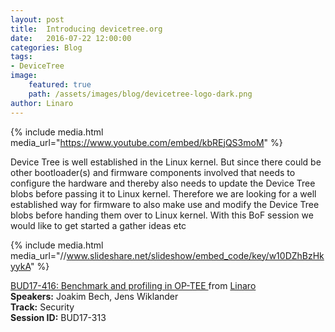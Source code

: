 ```yaml
---
layout: post
title:  Introducing devicetree.org
date:   2016-07-22 12:00:00
categories: Blog
tags: 
- DeviceTree
image:
    featured: true
    path: /assets/images/blog/devicetree-logo-dark.png
author: Linaro
---
```

{% include media.html media_url="https://www.youtube.com/embed/kbREjQS3moM" %}

Device Tree is well established in the Linux kernel. But since there could be other bootloader(s) and firmware components involved that needs to configure the hardware and thereby also needs to update the Device Tree blobs before passing it to Linux kernel. Therefore we are looking for a well established way for firmware to also make use and modify the Device Tree blobs before handing them over to Linux kernel. With this BoF session we would like to get started a gather ideas etc

{% include media.html media_url="//www.slideshare.net/slideshow/embed_code/key/w10DZhBzHkyykA" %}

[BUD17-416: Benchmark and profiling in OP-TEE ](https://www.slideshare.net/linaroorg/bud17416-benchmark-and-profiling-in-optee) from [Linaro](http://www.slideshare.net/linaroorg)  
**Speakers:** Joakim Bech, Jens Wiklander  
**Track:** Security  
**Session ID:** BUD17-313  

